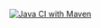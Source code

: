 [![Java CI with Maven](https://github.com/Manit-J/SYSC4806/actions/workflows/maven.yml/badge.svg)](https://github.com/Manit-J/SYSC4806/actions/workflows/maven.yml)
